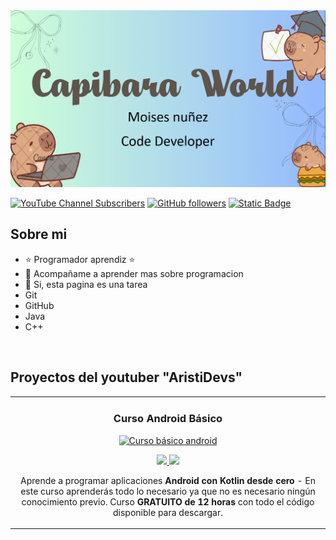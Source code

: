 <div align="center">

</div>
<img src="Captura de pantalla (353).png">

[![YouTube Channel Subscribers](https://img.shields.io/youtube/channel/subscribers/UCAQwPgQXEnyEzjHpPEtdLYA?style=social)](https://www.youtube.com/@MoiiProg?sub_confirmation=1)
[![GitHub followers](https://img.shields.io/github/followers/MoiiNnz?style=social)](https://github.com/MoiiNnz)
[![Static Badge](https://img.shields.io/badge/Instagram-DF34EC)](https://www.instagram.com/moimoiprog/)


## Sobre mi

- ⭐ Programador aprendiz ⭐ 
- 🙋 Acompañame a aprender mas sobre programacion
- 📓 Si, esta pagina es una tarea 
- Git
- GitHub
- Java
- C++

<br>

## Proyectos del youtuber "AristiDevs"
<table>
<tr>
<td width="50%">
<h3 align="center">Curso Android Básico</h3>
<div align="center">
<a href="https://github.com/ArisGuimera/Android-Expert" target="_blank"><img src="https://i.imgur.com/Jji0CIE.jpg" width="400" alt="Curso básico android"></a>
<p>
<a href="https://github.com/ArisGuimera/Android-Expert" target="_blank">
<img src="https://img.shields.io/badge/CÓDIGO-ff9?style=for-the-badge&logo=github&logoColor=black">
</a>
<a href="https://youtu.be/vJapzH_46a8" target="_blank">
<img src="https://img.shields.io/badge/-Youtube-green?style=for-the-badge&color=fbfc40">
</a>
</p>
<p>Aprende a programar aplicaciones <strong>Android con Kotlin desde cero</strong> - En este curso aprenderás todo lo necesario ya que no es necesario ningún conocimiento previo. Curso <strong>GRATUITO de 12 horas</strong> con todo el código disponible para descargar.</p>
</div>
                                                                                      
</td>